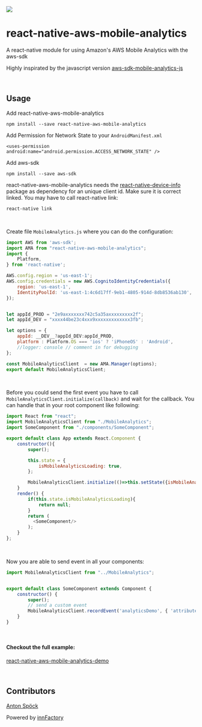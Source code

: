 <img src="https://img.shields.io/travis/innFactory/react-native-aws-mobile-analytics.svg"/>


# react-native-aws-mobile-analytics
A react-native module for using Amazon's AWS Mobile Analytics with the aws-sdk

Highly inspirated by the javascript version [aws-sdk-mobile-analytics-js](https://github.com/aws/aws-sdk-mobile-analytics-js)

<br/>

## Usage
Add react-native-aws-mobile-analytics
```
npm install --save react-native-aws-mobile-analytics
```

Add Permission for Network State to your `AndroidManifest.xml`
```
<uses-permission android:name="android.permission.ACCESS_NETWORK_STATE" />
```


Add aws-sdk
```
npm install --save aws-sdk
```

react-native-aws-mobile-analytics needs the [react-native-device-info](https://github.com/rebeccahughes/react-native-device-info) package as dependency for an unique client id. Make sure it is correct linked. You may have to call react-native link:
```
react-native link
```

<br/>

Create file `MobileAnalytics.js` where you can do the configuration:
```javascript
import AWS from 'aws-sdk';
import AMA from "react-native-aws-mobile-analytics";
import {
    Platform,
} from 'react-native';

AWS.config.region = 'us-east-1';
AWS.config.credentials = new AWS.CognitoIdentityCredentials({
    region: 'us-east-1',
    IdentityPoolId: 'us-east-1:4c6d17ff-9eb1-4805-914d-8db8536ab130',
});


let appId_PROD = "2e9axxxxxxx742c5a35axxxxxxxxx2f";
let appId_DEV = "xxxx44be23c4xxx9xxxxxxxxxxxxx3fb";

let options = {
    appId: __DEV__?appId_DEV:appId_PROD,
    platform : Platform.OS === 'ios' ? 'iPhoneOS' : 'Android',
    //logger: console // comment in for debugging
};

const MobileAnalyticsClient  = new AMA.Manager(options);
export default MobileAnalyticsClient;
```

<br/>

Before you could send the first event you have to call `MobileAnalyticsClient.initialize(callback)` and wait for the callback. You can handle that in your root component like following:
```javascript
import React from "react";
import MobileAnalyticsClient from "./MobileAnalytics";
import SomeComponent from "./components/SomeComponent";

export default class App extends React.Component {
    constructor(){
        super();

        this.state = {
            isMobileAnalyticsLoading: true,
        };

        MobileAnalyticsClient.initialize(()=>this.setState({isMobileAnalyticsLoading: false}));
    }
    render() {
        if(this.state.isMobileAnalyticsLoading){
            return null;
        }
        return (
          <SomeComponent/>
        );
    }
};
```

<br/>

Now you are able to send event in all your components:
```javascript
import MobileAnalyticsClient from "../MobileAnalytics";


export default class SomeComponent extends Component {
    constructor() {
        super();
        // send a custom event
        MobileAnalyticsClient.recordEvent('analyticsDemo', { 'attribute_1': 'main', 'attribute_2': 'page' }, { 'metric_1': 1 });
    }
}
```

<br/>

#### Checkout the full example:
[react-native-aws-mobile-analytics-demo](https://github.com/innFactory/react-native-aws-mobile-analytics-demo)

<br/>

## Contributors

[Anton Spöck](https://github.com/spoeck)

Powered by [innFactory](https://innfactory.de/)
